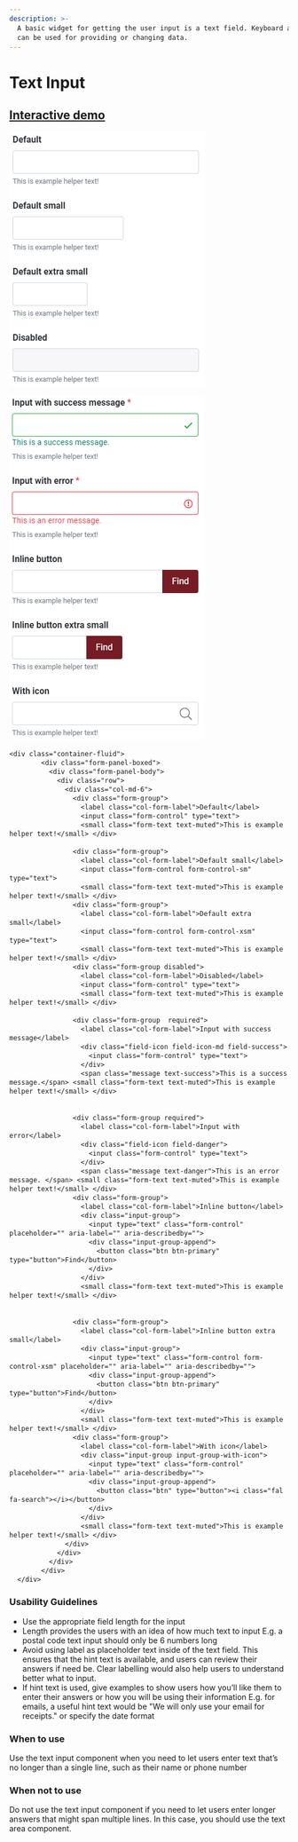 ```yaml
---
description: >-
  A basic widget for getting the user input is a text field. Keyboard and mouse
  can be used for providing or changing data.
---
```


# Text Input

## [Interactive demo](http://cloud.crimsonlogic.com/2021/website/jds/v1/components.html#textinput-wrapper)

![](../.gitbook/assets/image%20%2872%29.png)

![](../.gitbook/assets/image%20%2836%29.png)

```text
<div class="container-fluid">
        <div class="form-panel-boxed">
          <div class="form-panel-body">
            <div class="row">
              <div class="col-md-6">
                <div class="form-group">
                  <label class="col-form-label">Default</label>
                  <input class="form-control" type="text">
                  <small class="form-text text-muted">This is example helper text!</small> </div>
                
                <div class="form-group">
                  <label class="col-form-label">Default small</label>
                  <input class="form-control form-control-sm" type="text">
                  <small class="form-text text-muted">This is example helper text!</small> </div>
                <div class="form-group">
                  <label class="col-form-label">Default extra small</label>
                  <input class="form-control form-control-xsm" type="text">
                  <small class="form-text text-muted">This is example helper text!</small> </div>
                <div class="form-group disabled">
                  <label class="col-form-label">Disabled</label>
                  <input class="form-control" type="text">
                  <small class="form-text text-muted">This is example helper text!</small> </div>
                
                <div class="form-group  required">
                  <label class="col-form-label">Input with success message</label>
                  <div class="field-icon field-icon-md field-success">
                    <input class="form-control" type="text">
                  </div>
                  <span class="message text-success">This is a success message.</span> <small class="form-text text-muted">This is example helper text!</small> </div>
                
                
                <div class="form-group required">
                  <label class="col-form-label">Input with error</label>
                  <div class="field-icon field-danger">
                    <input class="form-control" type="text">
                  </div>
                  <span class="message text-danger">This is an error message. </span> <small class="form-text text-muted">This is example helper text!</small> </div>
                <div class="form-group">
                  <label class="col-form-label">Inline button</label>
                  <div class="input-group">
                    <input type="text" class="form-control" placeholder="" aria-label="" aria-describedby="">
                    <div class="input-group-append">
                      <button class="btn btn-primary" type="button">Find</button>
                    </div>
                  </div>
                  <small class="form-text text-muted">This is example helper text!</small> </div>
                
                
                <div class="form-group">
                  <label class="col-form-label">Inline button extra small</label>
                  <div class="input-group">
                    <input type="text" class="form-control form-control-xsm" placeholder="" aria-label="" aria-describedby="">
                    <div class="input-group-append">
                      <button class="btn btn-primary" type="button">Find</button>
                    </div>
                  </div>
                  <small class="form-text text-muted">This is example helper text!</small> </div>
                <div class="form-group">
                  <label class="col-form-label">With icon</label>
                  <div class="input-group input-group-with-icon">
                    <input type="text" class="form-control" placeholder="" aria-label="" aria-describedby="">
                    <div class="input-group-append">
                      <button class="btn" type="button"><i class="fal fa-search"></i></button>
                    </div>
                  </div>
                  <small class="form-text text-muted">This is example helper text!</small> </div>
              </div>
            </div>
          </div>
        </div>
  </div>
```

### Usability Guidelines

* Use the appropriate field length for the input
* Length provides the users with an idea of how much text to input E.g. a postal code text input should only be 6 numbers long
* Avoid using label as placeholder text inside of the text field. This ensures that the hint text is available, and users can review their answers if need be. Clear labelling would also help users to understand better what to input.
* If hint text is used, give examples to show users how you’ll like them to enter their answers or how you will be using their information E.g. for emails, a useful hint text would be "We will only use your email for receipts." or specify the date format

### When to use

Use the text input component when you need to let users enter text that’s no longer than a single line, such as their name or phone number

### When not to use

Do not use the text input component if you need to let users enter longer answers that might span multiple lines. In this case, you should use the text area component.

